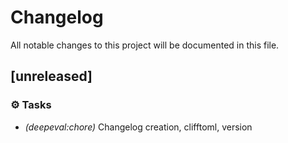 # Changelog

All notable changes to this project will be documented in this file.

## [unreleased]

### ⚙️ Tasks

- *(deepeval:chore)* Changelog creation, clifftoml, version

<!-- generated by git-cliff -->
